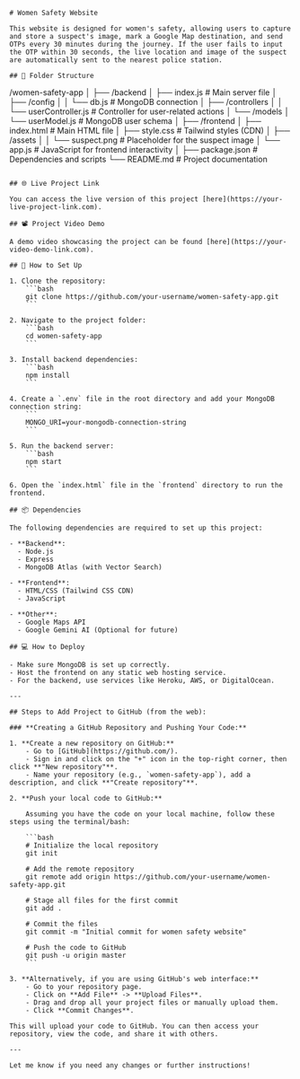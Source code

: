 ```
# Women Safety Website

This website is designed for women's safety, allowing users to capture and store a suspect's image, mark a Google Map destination, and send OTPs every 30 minutes during the journey. If the user fails to input the OTP within 30 seconds, the live location and image of the suspect are automatically sent to the nearest police station.

## 📂 Folder Structure

```
/women-safety-app │ ├── /backend │ ├── index.js # Main server file │ ├── /config │ │ └── db.js # MongoDB connection │ ├── /controllers │ │ └── userController.js # Controller for user-related actions │ └── /models │ └── userModel.js # MongoDB user schema │ ├── /frontend │ ├── index.html # Main HTML file │ ├── style.css # Tailwind styles (CDN) │ ├── /assets │ │ └── suspect.png # Placeholder for the suspect image │ └── app.js # JavaScript for frontend interactivity │ ├── package.json # Dependencies and scripts └── README.md # Project documentation
```

## 🌐 Live Project Link

You can access the live version of this project [here](https://your-live-project-link.com).

## 📽️ Project Video Demo

A demo video showcasing the project can be found [here](https://your-video-demo-link.com).

## 🚀 How to Set Up

1. Clone the repository:
    ```bash
    git clone https://github.com/your-username/women-safety-app.git
    ```

2. Navigate to the project folder:
    ```bash
    cd women-safety-app
    ```

3. Install backend dependencies:
    ```bash
    npm install
    ```

4. Create a `.env` file in the root directory and add your MongoDB connection string:
    ```
    MONGO_URI=your-mongodb-connection-string
    ```

5. Run the backend server:
    ```bash
    npm start
    ```

6. Open the `index.html` file in the `frontend` directory to run the frontend.

## 📦 Dependencies

The following dependencies are required to set up this project:

- **Backend**: 
  - Node.js
  - Express
  - MongoDB Atlas (with Vector Search)
  
- **Frontend**:
  - HTML/CSS (Tailwind CSS CDN)
  - JavaScript

- **Other**:
  - Google Maps API
  - Google Gemini AI (Optional for future)

## 💻 How to Deploy

- Make sure MongoDB is set up correctly.
- Host the frontend on any static web hosting service.
- For the backend, use services like Heroku, AWS, or DigitalOcean.

---

## Steps to Add Project to GitHub (from the web):

### **Creating a GitHub Repository and Pushing Your Code:**

1. **Create a new repository on GitHub:**
    - Go to [GitHub](https://github.com/).
    - Sign in and click on the "+" icon in the top-right corner, then click **"New repository"**.
    - Name your repository (e.g., `women-safety-app`), add a description, and click **"Create repository"**.

2. **Push your local code to GitHub:**

    Assuming you have the code on your local machine, follow these steps using the terminal/bash:

    ```bash
    # Initialize the local repository
    git init
    
    # Add the remote repository
    git remote add origin https://github.com/your-username/women-safety-app.git

    # Stage all files for the first commit
    git add .

    # Commit the files
    git commit -m "Initial commit for women safety website"

    # Push the code to GitHub
    git push -u origin master
    ```

3. **Alternatively, if you are using GitHub's web interface:**
    - Go to your repository page.
    - Click on **Add File** -> **Upload Files**.
    - Drag and drop all your project files or manually upload them.
    - Click **Commit Changes**.

This will upload your code to GitHub. You can then access your repository, view the code, and share it with others.

---

Let me know if you need any changes or further instructions!
